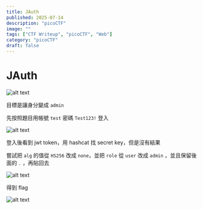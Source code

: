 ```yaml
---
title: JAuth
published: 2025-07-14
description: "picoCTF"
image: ""
tags: ["CTF Writeup", "picoCTF", "Web"]
category: "picoCTF"
draft: false
---
```


# JAuth

![alt text](/assets/picoCTF/JAuth/image.png)

目標是讓身分變成 `admin`

先按照題目用帳號 `test` 密碼 `Test123!` 登入

![alt text](/assets/picoCTF/JAuth/image-1.png)

登入後看到 jwt token，用 hashcat 找 secret key，但是沒有結果

嘗試把 `alg` 的值從 `HS256` 改成 `none`，並把 `role` 從 `user` 改成 `admin` ，並且保留後面的 `.` ，再貼回去

![alt text](/assets/picoCTF/JAuth/image-2.png)

得到 flag

![alt text](/assets/picoCTF/JAuth/image-3.png)
